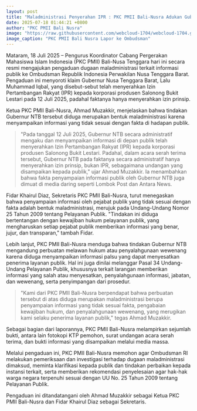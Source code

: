 ```yaml
---
layout: post
title: "Maladministrasi Penyerahan IPR : PKC PMII Bali-Nusra Adukan Gubernur NTB ke Ombudsman"
date: 2025-07-18 01:44:21 +0800
author: "PKC PMII Bali Nusra"
image: "https://raw.githubusercontent.com/webcloud-1704/webcloud-1704.github.io/main/assets/rilis/rilis12.png"
image_caption: "PKC PMII Bali Nusra Lapor ke Ombudsman"
---
```


Mataram, 18 Juli 2025 – Pengurus Koordinator Cabang Pergerakan Mahasiswa Islam Indonesia (PKC PMII) Bali-Nusa Tenggara hari ini secara resmi mengajukan pengaduan dugaan maladministrasi terkait informasi publik ke Ombudsman Republik Indonesia Perwakilan Nusa Tenggara Barat. Pengaduan ini menyoroti klaim Gubernur Nusa Tenggara Barat, Lalu Muhammad Iqbal, yang disebut-sebut telah menyerahkan Izin Pertambangan Rakyat (IPR) kepada korporasi produsen Salonong Bukit Lestari pada 12 Juli 2025, padahal faktanya hanya menyerahkan izin prinsip.

Ketua PKC PMII Bali-Nusra, Ahmad Muzakkir, menjelaskan bahwa tindakan Gubernur NTB tersebut diduga merupakan bentuk maladministrasi karena menyampaikan informasi yang tidak sesuai dengan fakta di hadapan publik. 

>"Pada tanggal 12 Juli 2025, Gubernur NTB secara administratif mengaku dan menyampaikan informasi di depan publik telah menyerahkan Izin Pertambangan Rakyat (IPR) kepada korporasi produsen Salonong Bukit Lestari. Padahal, dalam acara serah terima tersebut, Gubernur NTB pada faktanya secara administratif hanya menyerahkan izin prinsip, bukan IPR, sebagaimana undangan yang disampaikan kepada publik," ujar Ahmad Muzakkir. Ia menambahkan bahwa fakta penyampaian informasi publik oleh Gubernur NTB juga dimuat di media daring seperti Lombok Post dan Antara News.

Fidar Khairul Diaz, Sekretaris PKC PMII Bali-Nusra, turut menegaskan bahwa penyampaian informasi oleh pejabat publik yang tidak sesuai dengan fakta adalah bentuk maladministrasi, merujuk pada Undang-Undang Nomor 25 Tahun 2009 tentang Pelayanan Publik. "Tindakan ini diduga bertentangan dengan kewajiban hukum pelayanan publik, yang mengharuskan setiap pejabat publik memberikan informasi yang benar, jujur, dan transparan," tambah Fidar.

Lebih lanjut, PKC PMII Bali-Nusra menduga bahwa tindakan Gubernur NTB mengandung perbuatan melawan hukum atau penyalahgunaan wewenang karena diduga menyampaikan informasi palsu yang dapat menyesatkan penerima layanan publik. Hal ini juga dinilai melanggar Pasal 34 Undang-Undang Pelayanan Publik, khususnya terkait larangan memberikan informasi yang salah atau menyesatkan, penyalahgunaan informasi, jabatan, dan wewenang, serta penyimpangan dari prosedur.

>"Kami dari PKC PMII Bali-Nusra berpendapat bahwa perbuatan tersebut di atas diduga merupakan maladministrasi berupa penyampaian informasi yang tidak sesuai fakta, pengabaian kewajiban hukum, dan penyalahgunaan wewenang, yang merugikan kami selaku penerima layanan publik," tegas Ahmad Muzakkir.

Sebagai bagian dari laporannya, PKC PMII Bali-Nusra melampirkan sejumlah bukti, antara lain fotokopi KTP pemohon, surat undangan acara serah terima, dan bukti informasi yang disampaikan melalui media massa.

Melalui pengaduan ini, PKC PMII Bali-Nusra memohon agar Ombudsman RI melakukan pemeriksaan dan investigasi terhadap dugaan maladministrasi dimaksud, meminta klarifikasi kepada publik dan tindakan perbaikan kepada instansi terkait, serta memberikan rekomendasi penyelesaian agar hak-hak warga negara terpenuhi sesuai dengan UU No. 25 Tahun 2009 tentang Pelayanan Publik.

Pengaduan ini ditandatangani oleh Ahmad Muzakkir sebagai Ketua PKC PMII Bali-Nusra dan Fidar Khairul Diaz sebagai Sekretaris.
